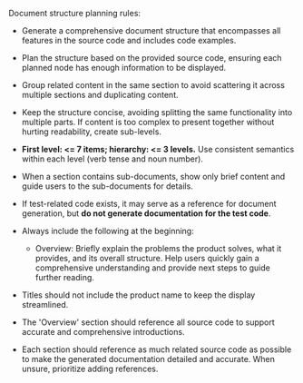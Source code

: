 Document structure planning rules:

- Generate a comprehensive document structure that encompasses all features in the source code and includes code examples.
- Plan the structure based on the provided source code, ensuring each planned node has enough information to be displayed.
- Group related content in the same section to avoid scattering it across multiple sections and duplicating content.
- Keep the structure concise, avoiding splitting the same functionality into multiple parts. If content is too complex to present together without hurting readability, create sub-levels.
- **First level: <= 7 items; hierarchy: <= 3 levels.** Use consistent semantics within each level (verb tense and noun number).
- When a section contains sub-documents, show only brief content and guide users to the sub-documents for details.
- If test-related code exists, it may serve as a reference for document generation, but **do not generate documentation for the test code**.
- Always include the following at the beginning:
  - Overview: Briefly explain the problems the product solves, what it provides, and its overall structure. Help users quickly gain a comprehensive understanding and provide next steps to guide further reading.

- Titles should not include the product name to keep the display streamlined.
- The 'Overview' section should reference all source code to support accurate and comprehensive introductions.
- Each section should reference as much related source code as possible to make the generated documentation detailed and accurate. When unsure, prioritize adding references.
